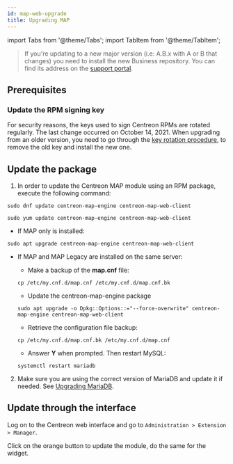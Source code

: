 ```yaml
---
id: map-web-upgrade
title: Upgrading MAP
---
```

import Tabs from '@theme/Tabs';
import TabItem from '@theme/TabItem';

> If you're updating to a new major version (i.e: A.B.x with A or B that
> changes) you need to install the new Business
> repository. You can find its address on the [support portal](https://support.centreon.com/hc/en-us/categories/10341239833105-Repositories).

## Prerequisites

### Update the RPM signing key

For security reasons, the keys used to sign Centreon RPMs are rotated regularly. The last change occurred on October 14, 2021. When upgrading from an older version, you need to go through the [key rotation procedure](../security/key-rotation.md#existing-installation), to remove the old key and install the new one.

## Update the package

1. In order to update the Centreon MAP module using an RPM package, execute the
following command:

<Tabs groupId="sync">
<TabItem value="Alma / RHEL / Oracle Linux 8" label="Alma / RHEL / Oracle Linux 8">

``` shell
sudo dnf update centreon-map-engine centreon-map-web-client
```

</TabItem>
<TabItem value="CentOS 7" label="CentOS 7">

``` shell
sudo yum update centreon-map-engine centreon-map-web-client
```

</TabItem>
<TabItem value="Debian 11" label="Debian 11">

 - If MAP only is installed:
 
 ``` shell
 sudo apt upgrade centreon-map-engine centreon-map-web-client
 ```
  
 - If MAP and MAP Legacy are installed on the same server:
   
   - Make a backup of the **map.cnf** file:
    
    ```shell
    cp /etc/my.cnf.d/map.cnf /etc/my.cnf.d/map.cnf.bk
    ```

   - Update the centreon-map-engine package
   
    ``` shell
    sudo apt upgrade -o Dpkg::Options::="--force-overwrite" centreon-map-engine centreon-map-web-client
    ```

   - Retrieve the configuration file backup:
   
    ```shell
    cp /etc/my.cnf.d/map.cnf.bk /etc/my.cnf.d/map.cnf
    ```

   - Answer **Y** when prompted. Then restart MySQL:
   
    ```shell
    systemctl restart mariadb
    ```

</TabItem>
</Tabs>

2. Make sure you are using the correct version of MariaDB and update it if needed. See [Upgrading MariaDB](../upgrade/upgrade-mariadb.md).

## Update through the interface

Log on to the Centreon web interface and go to `Administration > Extension >
Manager`.

Click on the orange button to update the module, do the same for the widget.
